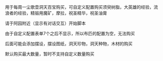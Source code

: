 用于每周一尘歌壶洞天百宝购买，可自定义配置购买须臾树脂，大英雄的经验，流浪者的经验，精锻用魔矿，摩拉，祝圣精华，祝圣油膏

请于阿园附近（显示有对话交互）开始脚本

由于自定义配置表单7个之后不显示，所以布匹的配置为空，无法购买

后面可能会添加摆设，摆设图纸，洞天珍物，洞天种物，木材的购买

默认购买最大数量，暂时不支持自定义数量购买
